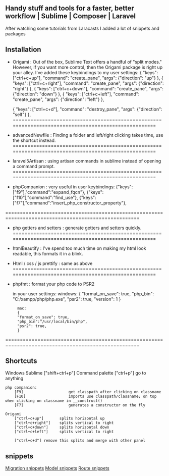 ## Handy stuff and tools for a faster, better workflow | Sublime | Composer | Laravel

After watching some tutorials from Laracasts I added a lot of snippets and packages


## Installation
- Origami : Out of the box, Sublime Text offers a handful of "split modes." However, if you want more control, then the Origami package is right up your alley.
	I've added these keybindings to my user settings:
	{ "keys": ["ctrl+c+up"], "command": "create_pane", "args": {"direction": "up"} },
	{ "keys": ["ctrl+c+right"], "command": "create_pane", "args": {"direction": "right"} },
	{ "keys": ["ctrl+c+down"], "command": "create_pane", "args": {"direction": "down"} },
	{ "keys": ["ctrl+c+left"], "command": "create_pane", "args": {"direction": "left"} },

	{ "keys": ["ctrl+c+d"], "command": "destroy_pane", "args": {"direction": "self"} },
====================================================================================================
- advancedNewfile : Finding a folder and left/right clicking takes time, use the shortcut instead.
====================================================================================================
- laravel5Artisan : using artisan commands in sublime instead of opening a command prompt.
====================================================================================================
- phpCompanion : very useful
	in user keybindings:
	{"keys":["f9"],"command":"expand_fqcn"},
	{"keys":["f10"],"command":"find_use"},
	{"keys":["f7"],"command":"insert_php_constructor_property"},

====================================================================================================
- php getters and setters : generate getters and setters quickly.
====================================================================================================
- htmlBeautify : I've spend too much time on making my html look readable, this formats it in a blink.

- Html / css / js prettify : same as above
====================================================================================================
- phpfmt : format your php code to PSR2

	in your user settings:
		windows:
		{
			"format_on_save": true,
			"php_bin": "C:/xampp/php/php.exe",
			"psr2": true,
			"version": 1
		}

		mac:
		{
		"format_on_save": true,
		"php_bin":"/usr/local/bin/php",
		"psr2": true,
		}
====================================================================================================

## Shortcuts
Windows
	Sublime
		["shift+ctrl+p"] 		Command palette
		["ctrl+p"] 				go to anything

	php companion:
		[F9]					get classpath after clicking on classname
		[F10]					imports use classpath/classname; on top when clicking on classname in __construct()
		[F7]					generates a constructor on the fly

	Origami
		["ctrl+c+up"] 		splits horizontal up
		["ctrl+c+right"] 	splits vertical to right
		["ctrl+c+down"]		splits horizontal down
		["ctrl+c+left"]		splits vertical to right

		["ctrl+c+d"] remove this splits and merge with other panel

## snippets
[Migration snippets](https://github.com/jonasvanderhaegen/Handy-for-sublime-and-a-faster-better-workflow/blob/master/snippets-for-migrations.md)
[Model snippets](https://github.com/jonasvanderhaegen/Handy-for-sublime-and-a-faster-better-workflow/blob/master/snippets-for-modelclasses.md)
[Route snippets](https://github.com/jonasvanderhaegen/Handy-for-sublime-and-a-faster-better-workflow/blob/master/snippets-for-routes.md)
